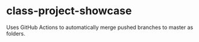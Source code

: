 # class-project-showcase
Uses GitHub Actions to automatically merge pushed branches to master as folders.
